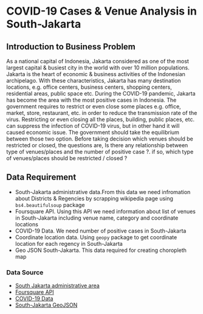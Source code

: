 # COVID-19 Cases & Venue Analysis in South-Jakarta 

## Introduction to Business Problem
As a national capital of Indonesia, Jakarta considered as one of the most largest capital & busiest city in the world with over 10 million populations.  Jakarta is the heart of economic & business activities of the Indonesian archipelago. With these characteristics, Jakarta has many destination locations, e.g. office centers, business centers, shopping centers, residential areas, public space etc.
<b></b>
 During the COVID-19 pandemic, Jakarta has become the area with the most positive cases in Indonesia. The government requires to restrict or even close some places e.g. office, market, store, restaurant, etc. in order to reduce the transmission rate of the virus.
Restricting or even closing all the places, building, public places, etc. can suppress the infection of COVID-19 virus, but in other hand it will caused economic issue. The government should take the equilibrium between those two option. Before taking decision which venues should be restricted or closed, the questions are, Is there any relationship between type of venues/places and the number of positive case ?. if so, which type of  venues/places should be restricted / closed ? 

## Data Requirement
- South-Jakarta administrative data.From this data we need infromation about Districts & Regencies by scrapping wikipedia page using `bs4.beautifulsoup` package
- Foursquare API. Using this API we need information about list of venues in South-Jakarta including venue name, category and coordinate locations
- COVID-19 Data. We need number of positive cases in South-Jakarta
- Coordinate location data. Using `geopy` package to get coordinate location for each regency in South-Jakarta
- Geo JSON South-Jakarta. This data required for creating choropleth map

### Data Source
- [South Jakarta administrative area](https://id.wikipedia.org/wiki/Daftar_kecamatan_dan_kelurahan_di_Kota_Administrasi_Jakarta_Selatan)
- [Foursquare API](https://developer.foursquare.com/docs/api-reference/venues/explore/)
- [COVID-19 Data](https://data.jakarta.go.id/dataset/rekap-data-harian-covid-19-per-kelurahan-provinsi-dki-jakarta-bulan-november-2020)
- [South-Jakarta GeoJSON](https://github.com/thetrisatria/geojson-indonesia/blob/master/city-regency/id-jk-jaksel.geojson)
